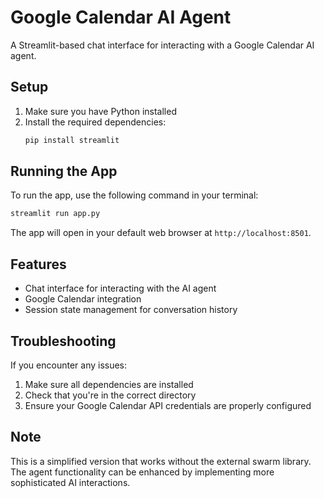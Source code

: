 # Google Calendar AI Agent

A Streamlit-based chat interface for interacting with a Google Calendar AI agent.

## Setup

1. Make sure you have Python installed
2. Install the required dependencies:
   ```bash
   pip install streamlit
   ```

## Running the App

To run the app, use the following command in your terminal:

```bash
streamlit run app.py
```

The app will open in your default web browser at `http://localhost:8501`.

## Features

- Chat interface for interacting with the AI agent
- Google Calendar integration
- Session state management for conversation history

## Troubleshooting

If you encounter any issues:

1. Make sure all dependencies are installed
2. Check that you're in the correct directory
3. Ensure your Google Calendar API credentials are properly configured

## Note

This is a simplified version that works without the external swarm library. The agent functionality can be enhanced by implementing more sophisticated AI interactions. 